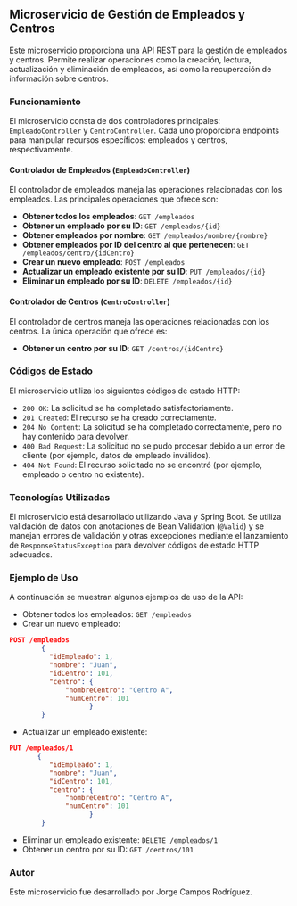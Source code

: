 ## Microservicio de Gestión de Empleados y Centros

Este microservicio proporciona una API REST para la gestión de empleados y centros. Permite realizar operaciones como la creación, lectura, actualización y eliminación de empleados, así como la recuperación de información sobre centros.

### Funcionamiento

El microservicio consta de dos controladores principales: `EmpleadoController` y `CentroController`. Cada uno proporciona endpoints para manipular recursos específicos: empleados y centros, respectivamente.

#### Controlador de Empleados (`EmpleadoController`)

El controlador de empleados maneja las operaciones relacionadas con los empleados. Las principales operaciones que ofrece son:

- **Obtener todos los empleados**: `GET /empleados`
- **Obtener un empleado por su ID**: `GET /empleados/{id}`
- **Obtener empleados por nombre**: `GET /empleados/nombre/{nombre}`
- **Obtener empleados por ID del centro al que pertenecen**: `GET /empleados/centro/{idCentro}`
- **Crear un nuevo empleado**: `POST /empleados`
- **Actualizar un empleado existente por su ID**: `PUT /empleados/{id}`
- **Eliminar un empleado por su ID**: `DELETE /empleados/{id}`

#### Controlador de Centros (`CentroController`)

El controlador de centros maneja las operaciones relacionadas con los centros. La única operación que ofrece es:

- **Obtener un centro por su ID**: `GET /centros/{idCentro}`

### Códigos de Estado

El microservicio utiliza los siguientes códigos de estado HTTP:

- `200 OK`: La solicitud se ha completado satisfactoriamente.
- `201 Created`: El recurso se ha creado correctamente.
- `204 No Content`: La solicitud se ha completado correctamente, pero no hay contenido para devolver.
- `400 Bad Request`: La solicitud no se pudo procesar debido a un error de cliente (por ejemplo, datos de empleado inválidos).
- `404 Not Found`: El recurso solicitado no se encontró (por ejemplo, empleado o centro no existente).

### Tecnologías Utilizadas

El microservicio está desarrollado utilizando Java y Spring Boot. Se utiliza validación de datos con anotaciones de Bean Validation (`@Valid`) y se manejan errores de validación y otras excepciones mediante el lanzamiento de `ResponseStatusException` para devolver códigos de estado HTTP adecuados.

### Ejemplo de Uso

A continuación se muestran algunos ejemplos de uso de la API:

- Obtener todos los empleados: `GET /empleados`
- Crear un nuevo empleado:

```json
POST /empleados
        {
          "idEmpleado": 1,
          "nombre": "Juan",
          "idCentro": 101,
          "centro": {
              "nombreCentro": "Centro A",
              "numCentro": 101
                    }
        }
```
- Actualizar un empleado existente:
```json  
PUT /empleados/1
       {
          "idEmpleado": 1,
          "nombre": "Juan",
          "idCentro": 101,
          "centro": {
              "nombreCentro": "Centro A",
              "numCentro": 101
                    }
        }
```
- Eliminar un empleado existente: `DELETE /empleados/1`
- Obtener un centro por su ID: `GET /centros/101`

### Autor

Este microservicio fue desarrollado por Jorge Campos Rodríguez.
